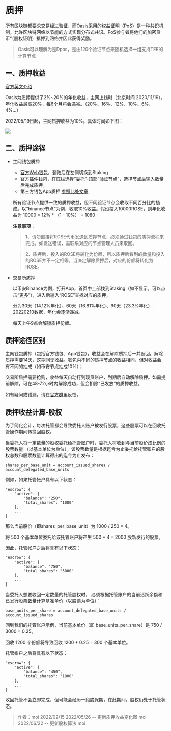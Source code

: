 # 质押

所有区块链都要求交易经过验证，而Oasis采用的权益证明（PoS）是一种共识机制，允许区块链网络以节能的方式实现分布式共识。PoS参与者将他们的加密货币“（股权证明）抵押到网络并因此获得奖励。

> Oasis可以理解为是Dpos，是由120个验证节点来随机选择一组支持TEE的计算节点

## 一、质押收益

[官方英文介绍](https://docs.oasis.dev/oasis-network-primer/token-metrics-and-distribution/#staking-incentives)

Oasis为质押提供了2%~20%的年化收益，主网上线时（北京时间 2020/11/19），年化收益最高20%，每6个月将会递减。（20%、16%、12%、10%、6%、4%...）

2022/05/19日起，主网质押收益为10%。具体时间如下图：

![](https://docs.oasis.dev/assets/images/token_rewards-25f6cec65985e8bcc2dc4fffee64b72a.png)

## 二、质押途径

- 主网钱包质押
    - [官方Web钱包](https://wallet.oasisprotocol.org/account/oasis1qr8yzhlcrxc3cmn7eha0pjhdve3swndu65slsrh3)，登陆后在左侧切换到Staking
    - [官方插件钱包](https://chrome.google.com/webstore/detail/oasis-wallet/ppdadbejkmjnefldpcdjhnkpbjkikoip?hl=zh-CN)，在底栏选择“委托”-顶部“验证节点”，选择节点后输入数量后完成质押。
    - 第三方钱包App质押 [参照此处文章](https://mp.weixin.qq.com/s?__biz=Mzg3MTUxNTI5Mg==&mid=2247484615&idx=1&sn=eedc27d12f61008a2f7caf09cda4cd13&chksm=cefc1134f98b9822ef4bc86b770bd35442113cf510d81639bed09e3dbbdf95c952be9d1052b7&scene=21#wechat_redirect)

    所有验证节点提供一致的质押收益，但不同验证节点会收取不同百分比的抽成。以“binance节点”为例，收取10%收益。假设投入10000ROSE，则年化收益为 10000 * 12% * （1 - 10%） = 1080

   **注意事项**：

   > 1、请勿直接将ROSE代币发送到质押节点，必须通过钱包的质押流程来完成。如发送错误，需联系对应的节点管理人员来取回。

   > 2、质押后，投入的ROSE将转化为份额，所以质押后看到的数量和投入的ROSE并不一定相等。当决定解除质押后，对应的份额将转化为ROSE。

   

-  交易所质押

   以币安Binance为例，打开App，首页中上部找到Staking（如不显示，可以点击“更多”），进入后输入“ROSE”查找对应的质押，

   分为30天（14.12%年化）、60天（16.81%年化）、90天（23.3%年化）- 20220210数据，年化会逐渐递减。

   每天上午9点会解锁质押份额。


## 质押途径区别

   主网钱包质押（包括官方钱包、App钱包），收益会在解除质押后一并返回。解除质押需要14天，这期间无收益。钱包内不同的质押节点的收益相同，但对收益会有不同的抽成（如币安节点抽成10%）；
   
   交易所质押需要抢购，收益每天自动打到现货账户，到期后自动解除质押。如需提前解除，可在48-72小时内解除成功，但会扣除“已发放”的质押收益。

如有疑问或错漏，请在[官方群](https://t.me/oasisnetworkchina)里反馈。

## 质押收益计算-股权

为了简化会计，每次托管都会导致委托人账户被发行股票，这些股票可以在回收托管操作期间转换回股权。

当委托人将一定数量的股权委托给托管账户时，委托人将收到与当前股价成比例的股票数量 （以基本单位为单位），该股票数量是根据迄今为止委托给托管账户的股权总数和股票数量计算得出的迄今为止发布：

```
shares_per_base_unit = account_issued_shares / account_delegated_base_units
```

例如，如果托管帐户具有以下状态：
```
"escrow": {
    "active": {
        "balance": "250",
        "total_shares": "1000"
    },
    ...
}
```
那么当前股价（即shares_per_base_unit）为 1000 / 250 = 4。

将 500 个基本单位委托给该托管账户将产生 500 * 4 = 2000 股新发行的股票。

因此，托管帐户之后将具有以下状态：
```
"escrow": {
    "active": {
        "balance": "750",
        "total_shares": "3000"
    },
    ...
}
```
当委托人想要收回一定数量的托管股权时， 必须根据托管账户的当前活跃余额和已发行股票数量计算基准单价（以股票为单位）：
```
base_units_per_share = account_delegated_base_units / account_issued_shares
```
回到我们的托管账户示例，当前基本单价（即 base_units_per_share）是 750 / 3000 = 0.25。

回收 1200 个份额将导致回收 1200 * 0.25 = 300 个基本单位。

托管帐户之后将具有以下状态：
```
"escrow": {
    "active": {
        "balance": "450",
        "total_shares": "1800"
    },
    ...
}
```
收回托管不会立即完成，但可能会经历一段脱保期，在此期间，股权仍处于托管状态。

  > 作者：moi 2022/02/15 
  > 2022/05/26 -- 更新质押收益变化图 moi
  > 2022/06/22 -- 更新股权算法 moi